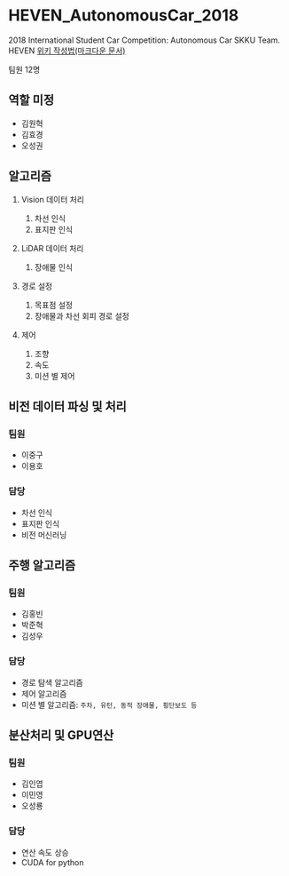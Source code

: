 # HEVEN_AutonomousCar_2018
2018 International Student Car Competition: Autonomous Car SKKU Team. HEVEN
[위키 작성법(마크다운 문서)](https://gist.github.com/ihoneymon/652be052a0727ad59601)

팀원 12명

## 역할 미정
* 김원혁
* 김효경
* 오성권

## 알고리즘
1. Vision 데이터 처리
	1. 차선 인식
	2. 표지판 인식
  
2. LiDAR 데이터 처리
	1. 장애물 인식
  
3. 경로 설정
	1. 목표점 설정
	2. 장애물과 차선 회피 경로 설정
  
4. 제어
	1. 조향
	2. 속도
	3. 미션 별 제어
  
## 비전 데이터 파싱 및 처리
### 팀원
* 이중구
* 이용호
### 담당
* 차선 인식
* 표지판 인식
* 비전 머신러닝

## 주행 알고리즘
### 팀원
* 김홍빈
* 박준혁
* 김성우
### 담당
* 경로 탐색 알고리즘
* 제어 알고리즘
* 미션 별 알고리즘: `주차, 유턴, 동적 장애물, 횡단보도 등`

## 분산처리 및 GPU연산
### 팀원
* 김인엽
* 이민영
* 오성룡
### 담당
* 연산 속도 상승
* CUDA for python
